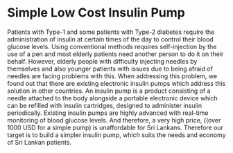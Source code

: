 
#  Simple Low Cost Insulin Pump

Patients with Type-1 and some patients with Type-2 diabetes require the administration of insulin at certain times
of the day to control their blood glucose levels. Using conventional methods requires self-injection by the use of a pen
and most elderly patients need another person to do it on their behalf. However, elderly people with difficulty injecting
needles by themselves and also younger patients with issues due to being afraid of needles are facing problems with
this.
When addressing this problem, we found out that there are existing electronic insulin pumps which address this
solution in other countries. An insulin pump is a product consisting of a needle attached to the body alongside a
portable electronic device which can be refilled with insulin cartridges, designed to administer insulin periodically.
Existing insulin pumps are highly advanced with real-time monitoring of blood glucose levels. And therefore, a very
high price, ((over 1000 USD for a simple pump) is unaffordable for Sri Lankans. Therefore our target is to build a
simpler insulin pump, which suits the needs and economy of Sri Lankan patients.
